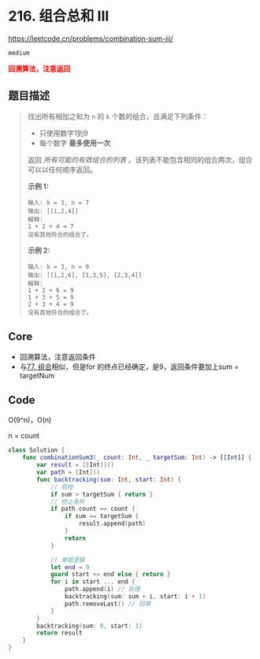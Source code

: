 # 216. 组合总和 III

https://leetcode.cn/problems/combination-sum-iii/

`medium`

**<font color=red>回溯算法，注意返回</font>**

## 题目描述

> 找出所有相加之和为 `n` 的 `k` 个数的组合，且满足下列条件：
>
> - 只使用数字1到9
> - 每个数字 **最多使用一次** 
>
> 返回 *所有可能的有效组合的列表* 。该列表不能包含相同的组合两次，组合可以以任何顺序返回。
>
>  
>
> **示例 1:**
>
> ```
> 输入: k = 3, n = 7
> 输出: [[1,2,4]]
> 解释:
> 1 + 2 + 4 = 7
> 没有其他符合的组合了。
> ```
>
> **示例 2:**
>
> ```
> 输入: k = 3, n = 9
> 输出: [[1,2,6], [1,3,5], [2,3,4]]
> 解释:
> 1 + 2 + 6 = 9
> 1 + 3 + 5 = 9
> 2 + 3 + 4 = 9
> 没有其他符合的组合了。
> ```

## Core

- 回溯算法，注意返回条件
- 与[77. 组合](https://leetcode.cn/problems/combinations/)相似，但是for 的终点已经确定，是9，返回条件要加上sum = targetNum



## Code

O(9^n)，O(n)

n = count

```swift
class Solution {
    func combinationSum3(_ count: Int, _ targetSum: Int) -> [[Int]] {
        var result = [[Int]]()
        var path = [Int]()
        func backtracking(sum: Int, start: Int) {
            // 剪枝
            if sum > targetSum { return }
            // 终止条件
            if path.count == count {
                if sum == targetSum {
                    result.append(path)
                }
                return
            }

            // 单层逻辑
            let end = 9
            guard start <= end else { return }
            for i in start ... end {
                path.append(i) // 处理
                backtracking(sum: sum + i, start: i + 1)
                path.removeLast() // 回溯
            }
        }
        backtracking(sum: 0, start: 1)
        return result
    }
}
```

